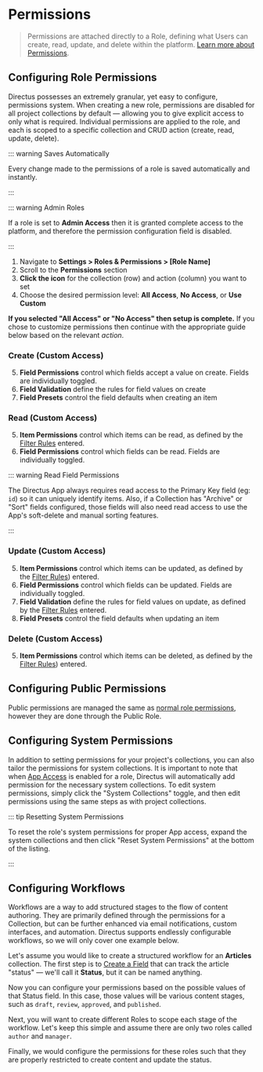 # Permissions

> Permissions are attached directly to a Role, defining what Users can create, read, update, and delete within the platform. [Learn more about Permissions](/concepts/permissions/).

## Configuring Role Permissions

Directus possesses an extremely granular, yet easy to configure, permissions system. When creating a new role,
permissions are disabled for all project collections by default — allowing you to give explicit access to only what is
required. Individual permissions are applied to the role, and each is scoped to a specific collection and CRUD action
(create, read, update, delete).

::: warning Saves Automatically

Every change made to the permissions of a role is saved automatically and instantly.

:::

::: warning Admin Roles

If a role is set to **Admin Access** then it is granted complete access to the platform, and therefore the permission
configuration field is disabled.

:::

1. Navigate to **Settings > Roles & Permissions > [Role Name]**
2. Scroll to the **Permissions** section
3. **Click the icon** for the collection (row) and action (column) you want to set
4. Choose the desired permission level: **All Access**, **No Access**, or **Use Custom**

**If you selected "All Access" or "No Access" then setup is complete.** If you chose to customize permissions then continue with the appropriate guide below based on the relevant _action_.

### Create (Custom Access)

5. **Field Permissions** control which fields accept a value on create. Fields are individually toggled.
6. **Field Validation** define the rules for field values on create
7. **Field Presets** control the field defaults when creating an item

### Read (Custom Access)

5. **Item Permissions** control which items can be read, as defined by the [Filter Rules](/reference/filter-rules)
	 entered.
6. **Field Permissions** control which fields can be read. Fields are individually toggled.

::: warning Read Field Permissions

The Directus App always requires read access to the Primary Key field (eg: `id`) so it can uniquely identify items. Also, if a Collection has "Archive" or "Sort" fields configured, those fields will also need read access to use the App's soft-delete and manual sorting features.

:::

### Update (Custom Access)

5. **Item Permissions** control which items can be updated, as defined by the [Filter Rules](/reference/filter-rules))
	 entered.
6. **Field Permissions** control which fields can be updated. Fields are individually toggled.
7. **Field Validation** define the rules for field values on update, as defined by the
	 [Filter Rules](/reference/filter-rules) entered.
8. **Field Presets** control the field defaults when updating an item

### Delete (Custom Access)

5. **Item Permissions** control which items can be deleted, as defined by the [Filter Rules](/reference/filter-rules/))
	 entered.

## Configuring Public Permissions

Public permissions are managed the same as [normal role permissions](#configuring-role-permissions), however they are done through the Public Role.

## Configuring System Permissions

In addition to setting permissions for your project's collections, you can also tailor the permissions for system
collections. It is important to note that when [App Access](/guides/roles/#configuring-a-role) is enabled for a
role, Directus will automatically add permission for the necessary system collections. To edit system permissions,
simply click the "System Collections" toggle, and then edit permissions using the same steps as with project
collections.

::: tip Resetting System Permissions

To reset the role's system permissions for proper App access, expand the system collections and then click "Reset System
Permissions" at the bottom of the listing.

:::

## Configuring Workflows

Workflows are a way to add structured stages to the flow of content authoring. They are primarily defined through the permissions for a Collection, but can be further enhanced via email notifications, custom interfaces, and automation. Directus supports endlessly configurable workflows, so we will only cover one example below.

Let's assume you would like to create a structured workflow for an **Articles** collection. The first step is to [Create a Field](/guides/fields/#creating-a-field) that can track the article "status" — we'll call it **Status**, but it can be named anything.

Now you can configure your permissions based on the possible values of that Status field. In this case, those values will be various content stages, such as `draft`, `review`, `approved`, and `published`.

Next, you will want to create different Roles to scope each stage of the workflow. Let's keep this simple and assume there are only two roles called `author` and `manager`.

Finally, we would configure the permissions for these roles such that they are properly restricted to create content and update the status.

<!-- @TODO -->
